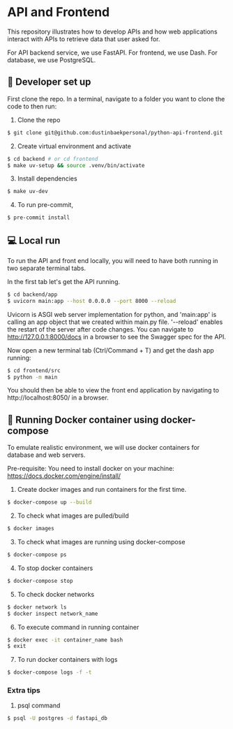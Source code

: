 # API and Frontend

This repository illustrates how to develop APIs and how web applications interact with APIs to retrieve data that user asked for.

For API backend service, we use FastAPI.
For frontend, we use Dash.
For database, we use PostgreSQL.


## :wrench: Developer set up

First clone the repo. In a terminal, navigate to a folder you want to clone the code to then run:

1. Clone the repo
```bash
$ git clone git@github.com:dustinbaekpersonal/python-api-frontend.git
```

2. Create virtual environment and activate
```bash
$ cd backend # or cd frontend
$ make uv-setup && source .venv/bin/activate
```

3. Install dependencies
```bash
$ make uv-dev
```

4. To run pre-commit,
```bash
$ pre-commit install
```

## :computer: Local run

To run the API and front end locally, you will need to have both running in two separate terminal tabs.

In the first tab let's get the API running.

```bash
$ cd backend/app
$ uvicorn main:app --host 0.0.0.0 --port 8000 --reload
```

Uvicorn is ASGI web server implementation for python, and 'main:app' is calling an app object that we created within main.py file.
'--reload' enables the restart of the server after code changes. You can navigate to http://127.0.0.1:8000/docs in a browser to see the Swagger spec for the API.

Now open a new terminal tab (Ctrl/Command + T) and get the dash app running:

```bash
$ cd frontend/src
$ python -m main
```

You should then be able to view the front end application by navigating to http://localhost:8050/ in a browser.


## :steam_locomotive: Running Docker container using docker-compose

To emulate realistic environment, we will use docker containers for database and web servers.

Pre-requisite:
You need to install docker on your machine: https://docs.docker.com/engine/install/

1. Create docker images and run containers for the first time.
```bash
$ docker-compose up --build
```

2. To check what images are pulled/build
```bash
$ docker images
```

3. To check what images are running using docker-compose
```bash
$ docker-compose ps
```

4. To stop docker containers
```bash
$ docker-compose stop
```

5. To check docker networks
```bash
$ docker network ls
$ docker inspect network_name
```

6. To execute command in running container
```bash
$ docker exec -it container_name bash
$ exit
```

7. To run docker containers with logs
```bash
$ docker-compose logs -f -t
```


### Extra tips
1. psql command
```bash
$ psql -U postgres -d fastapi_db
```
